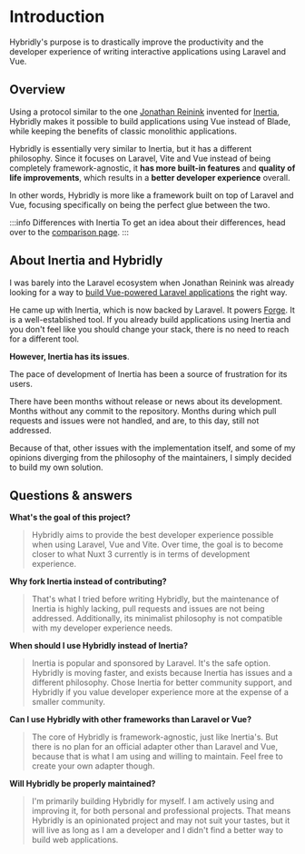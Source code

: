 # Introduction

<div class="preface">
Hybridly's purpose is to drastically improve the productivity and the developer experience of writing interactive applications using Laravel and Vue.
</div>

## Overview

Using a protocol similar to the one [Jonathan Reinink](https://reinink.ca) invented for [Inertia](https://inertiajs.com), Hybridly makes it possible to build applications using Vue instead of Blade, while keeping the benefits of classic monolithic applications.

Hybridly is essentially very similar to Inertia, but it has a different philosophy. Since it focuses on Laravel, Vite and Vue instead of being completely framework-agnostic, it **has more built-in features** and **quality of life improvements**, which results in a **better developer experience** overall.

In other words, Hybridly is more like a framework built on top of Laravel and Vue, focusing specifically on being the perfect glue between the two.

:::info Differences with Inertia
To get an idea about their differences, head over to the [comparison page](../guide/comparison-with-inertia.md).
:::

## About Inertia and Hybridly

I was barely into the Laravel ecosystem when Jonathan Reinink was already looking for a way to [build Vue-powered Laravel applications](https://reinink.ca/articles/server-side-apps-with-client-side-rendering) the right way.

He came up with Inertia, which is now backed by Laravel. It powers [Forge](https://forge.laravel.com). It is a well-established tool. If you already build applications using Inertia and you don't feel like you should change your stack, there is no need to reach for a different tool.

**However, Inertia has its issues**.

The pace of development of Inertia has been a source of frustration for its users. 

There have been months without release or news about its development. Months without any commit to the repository. Months during which pull requests and issues were not handled, and are, to this day, still not addressed.

Because of that, other issues with the implementation itself, and some of my opinions diverging from the philosophy of the maintainers, I simply decided to build my own solution.

## Questions & answers

**What's the goal of this project?**
> Hybridly aims to provide the best developer experience possible when using Laravel, Vue and Vite. Over time, the goal is to become closer to what Nuxt 3 currently is in terms of development experience.

**Why fork Inertia instead of contributing?**
> That's what I tried before writing Hybridly, but the maintenance of Inertia is highly lacking, pull requests and issues are not being addressed. Additionally, its minimalist philosophy is not compatible with my developer experience needs.

**When should I use Hybridly instead of Inertia?**
> Inertia is popular and sponsored by Laravel. It's the safe option. Hybridly is moving faster, and exists because Inertia has issues and a different philosophy. Chose Inertia for better community support, and Hybridly if you value developer experience more at the expense of a smaller community.

**Can I use Hybridly with other frameworks than Laravel or Vue?**
> The core of Hybridly is framework-agnostic, just like Inertia's. But there is no plan for an official adapter other than Laravel and Vue, because that is what I am using and willing to maintain. Feel free to create your own adapter though.

**Will Hybridly be properly maintained?**
> I'm primarily building Hybridly for myself. I am actively using and improving it, for both personal and professional projects. That means Hybridly is an opinionated project and may not suit your tastes, but it will live as long as I am a developer and I didn't find a better way to build web applications.
